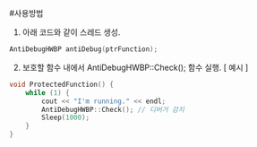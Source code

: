 #사용방법
1. 아래 코드와 같이 스레드 생성.
```cpp
AntiDebugHWBP antiDebug(ptrFunction);
```
2. 보호할 함수 내에서 AntiDebugHWBP::Check(); 함수 실행.
[ 예시 ]
```cpp
void ProtectedFunction() {
	while (1) {
		cout << "I'm running." << endl;
		AntiDebugHWBP::Check(); // 디버거 감지
		Sleep(1000);
	}
}
```
